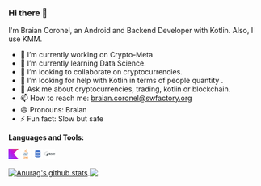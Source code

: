 ### Hi there 👋

I'm Braian Coronel, an Android and Backend Developer with Kotlin. Also, I use KMM. 


- 🔭 I’m currently working on Crypto-Meta
- 🌱 I’m currently learning Data Science.
- 👯 I’m looking to collaborate on cryptocurrencies.
- 🤔 I’m looking for help with Kotlin in terms of people quantity .
- 💬 Ask me about cryptocurrencies, trading, kotlin or blockchain.
- 📫 How to reach me: braian.coronel@swfactory.org
- 😄 Pronouns: Braian
- ⚡ Fun fact: Slow but safe


**Languages and Tools:**  

<code><img height="20" src="https://raw.githubusercontent.com/github/explore/80688e429a7d4ef2fca1e82350fe8e3517d3494d/topics/kotlin/kotlin.png"></code>
<code><img height="20" src="https://raw.githubusercontent.com/github/explore/80688e429a7d4ef2fca1e82350fe8e3517d3494d/topics/java/java.png"></code>
<code><img height="20" src="https://raw.githubusercontent.com/github/explore/80688e429a7d4ef2fca1e82350fe8e3517d3494d/topics/sql/sql.png"></code>
<code><img height="20" src="https://raw.githubusercontent.com/github/explore/80688e429a7d4ef2fca1e82350fe8e3517d3494d/topics/bash/bash.png"></code>


<a href="https://github.com/Coronel-B/github-readme-stats">
  <img align="center" src="https://github-readme-stats.vercel.app/api?username=Coronel-B&show_icons=true&include_all_commits=true&theme=material-palenight" alt="Anurag's github stats" />
</a>
<a href="https://github.com/Coronel-B/github-readme-stats">
  <img align="center" src="https://github-readme-stats.vercel.app/api/top-langs/?username=Coronel-B&layout=compact&theme=material-palenight" />
</a>


<!--- Source: https://github.com/anuraghazra/github-readme-stats --->
